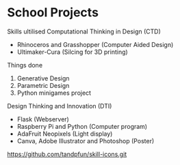 # School Projects

Skills ultilised
Computational Thinking in Design (CTD)
- Rhinoceros and Grasshopper (Computer Aided Design)
- Ultimaker-Cura (Silcing for 3D printing)

Things done
1. Generative Design 
2. Parametric Design
3. Python minigames project

Design Thinking and Innovation (DTI)
- Flask (Webserver) 
- Raspberry Pi and Python (Computer program)
- AdaFruit Neopixels (Light display)
- Canva, Adobe Illustrator and Photoshop (Poster)



https://github.com/tandpfun/skill-icons.git
